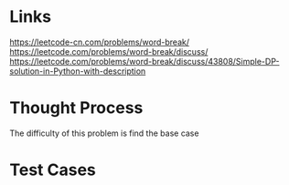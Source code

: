 # Links
https://leetcode-cn.com/problems/word-break/
https://leetcode.com/problems/word-break/discuss/
https://leetcode.com/problems/word-break/discuss/43808/Simple-DP-solution-in-Python-with-description

# Thought Process
The difficulty of this problem is find the base case

# Test Cases

